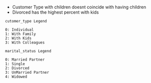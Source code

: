 - Customer Type with children doesnt coincide with having children
- Divorced has the highest percent with kids


```text
cutomer_type Legend

0: Individual
1: With Family
2: With Kids
3: With Colleagues

marital_status Legend

0: Married Partner
1: Single
2: Divorced
3: UnMarried Partner
4: Widowed

```
